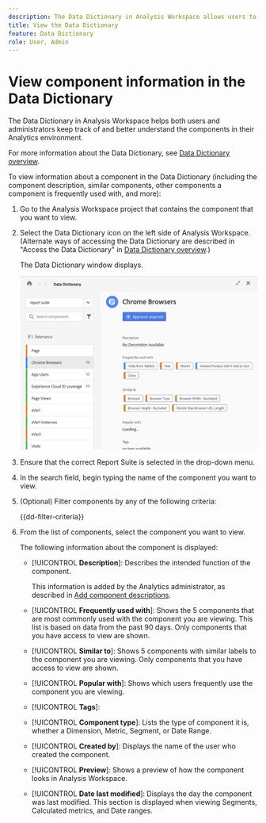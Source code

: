```yaml
---
description: The Data Dictionary in Analysis Workspace allows users to catalogue and keep track of the various components in Analysis Workspace, including their intended use, which are approved, which are duplicates, and so forth. 
title: View the Data Dictionary
feature: Data Dictionary
role: User, Admin
---
```

# View component information in the Data Dictionary

The Data Dictionary in Analysis Workspace helps both users and administrators keep track of and better understand the components in their Analytics environment. 

For more information about the Data Dictionary, see [Data Dictionary overview](/help/analyze/analysis-workspace/components/data-dictionary/data-dictionary-overview.md).

To view information about a component in the Data Dictionary (including the component description, similar components, other components a component is frequently used with, and more):

1. Go to the Analysis Workspace project that contains the component that you want to view.

1. Select the Data Dictionary icon on the left side of Analysis Workspace. (Alternate ways of accessing the Data Dictionary are described in "Access the Data Dictionary" in [Data Dictionary overview](/help/analyze/analysis-workspace/components/data-dictionary/data-dictionary-overview.md).)

   The Data Dictionary window displays.

   ![data-dictionary.png](assets/data-dictionary.png)

1. Ensure that the correct Report Suite is selected in the drop-down menu. 

1. In the search field, begin typing the name of the component you want to view.

1. (Optional) Filter components by any of the following criteria:

   {{dd-filter-criteria}}

1. From the list of components, select the component you want to view.

   The following information about the component is displayed:

   * [!UICONTROL **Description**]: Describes the intended function of the component. 

     This information is added by the Analytics administrator, as described in [Add component descriptions](/help/analyze/analysis-workspace/components/data-dictionary/add-component-descriptions.md).

   * [!UICONTROL **Frequently used with**]: Shows the 5 components that are most commonly used with the component you are viewing. This list is based on data from the past 90 days. Only components that you have access to view are shown. 

   * [!UICONTROL **Similar to**]: Shows 5 components with similar labels to the component you are viewing. Only components that you have access to view are shown.

   * [!UICONTROL **Popular with**]: Shows which users frequently use the component you are viewing.

   * [!UICONTROL **Tags**]: 

   * [!UICONTROL **Component type**]: Lists the type of component it is, whether a Dimension, Metric, Segment, or Date Range. 

   * [!UICONTROL **Created by**]: Displays the name of the user who created the component.

   * [!UICONTROL **Preview**]: Shows a preview of how the component looks in Analysis Workspace.

   * [!UICONTROL **Date last modified**]: Displays the day the component was last modified. This section is displayed when viewing Segments, Calculated metrics, and Date ranges. <!--for CJA, it is displayed for all components--> 



